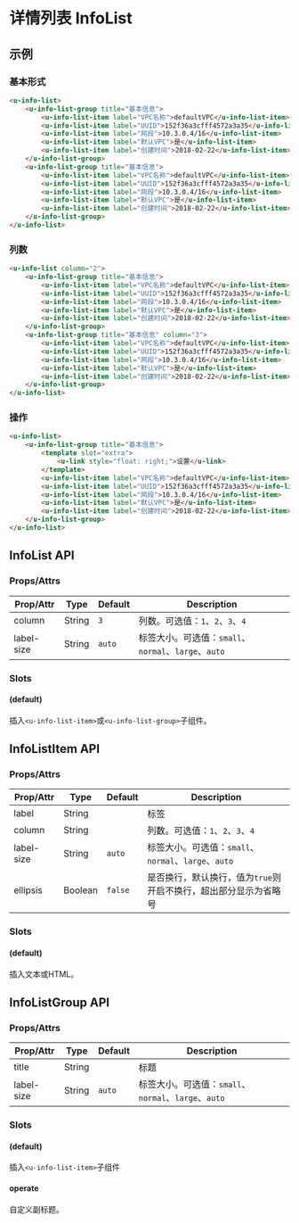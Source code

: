 # 详情列表 InfoList

## 示例
### 基本形式

``` html
<u-info-list>
    <u-info-list-group title="基本信息">
        <u-info-list-item label="VPC名称">defaultVPC</u-info-list-item>
        <u-info-list-item label="UUID">152f36a3cfff4572a3a35</u-info-list-item>
        <u-info-list-item label="网段">10.3.0.4/16</u-info-list-item>
        <u-info-list-item label="默认VPC">是</u-info-list-item>
        <u-info-list-item label="创建时间">2018-02-22</u-info-list-item>
    </u-info-list-group>
    <u-info-list-group title="基本信息">
        <u-info-list-item label="VPC名称">defaultVPC</u-info-list-item>
        <u-info-list-item label="UUID">152f36a3cfff4572a3a35</u-info-list-item>
        <u-info-list-item label="网段">10.3.0.4/16</u-info-list-item>
        <u-info-list-item label="默认VPC">是</u-info-list-item>
        <u-info-list-item label="创建时间">2018-02-22</u-info-list-item>
    </u-info-list-group>
</u-info-list>
```

### 列数

``` html
<u-info-list column="2">
    <u-info-list-group title="基本信息">
        <u-info-list-item label="VPC名称">defaultVPC</u-info-list-item>
        <u-info-list-item label="UUID">152f36a3cfff4572a3a35</u-info-list-item>
        <u-info-list-item label="网段">10.3.0.4/16</u-info-list-item>
        <u-info-list-item label="默认VPC">是</u-info-list-item>
        <u-info-list-item label="创建时间">2018-02-22</u-info-list-item>
    </u-info-list-group>
    <u-info-list-group title="基本信息" column="3">
        <u-info-list-item label="VPC名称">defaultVPC</u-info-list-item>
        <u-info-list-item label="UUID">152f36a3cfff4572a3a35</u-info-list-item>
        <u-info-list-item label="网段">10.3.0.4/16</u-info-list-item>
        <u-info-list-item label="默认VPC">是</u-info-list-item>
        <u-info-list-item label="创建时间">2018-02-22</u-info-list-item>
    </u-info-list-group>
</u-info-list>
```

### 操作

``` html
<u-info-list>
    <u-info-list-group title="基本信息">
        <template slot="extra">
            <u-link style="float: right;">设置</u-link>
        </template>
        <u-info-list-item label="VPC名称">defaultVPC</u-info-list-item>
        <u-info-list-item label="UUID">152f36a3cfff4572a3a35</u-info-list-item>
        <u-info-list-item label="网段">10.3.0.4/16</u-info-list-item>
        <u-info-list-item label="默认VPC">是</u-info-list-item>
        <u-info-list-item label="创建时间">2018-02-22</u-info-list-item>
    </u-info-list-group>
</u-info-list>
```

## InfoList API

### Props/Attrs

| Prop/Attr | Type | Default | Description |
| --------- | ---- | ------- | ----------- |
| column | String | `3` | 列数。可选值：`1`、`2`、`3`、`4` |
| label-size | String | `auto` | 标签大小。可选值：`small`、`normal`、`large`、`auto` |

### Slots

#### (default)

插入`<u-info-list-item>`或`<u-info-list-group>`子组件。

## InfoListItem API

### Props/Attrs

| Prop/Attr | Type | Default | Description |
| --------- | ---- | ------- | ----------- |
| label | String | | 标签 |
| column | String | | 列数。可选值：`1`、`2`、`3`、`4` |
| label-size | String | `auto` | 标签大小。可选值：`small`、`normal`、`large`、`auto` |
| ellipsis | Boolean | `false` | 是否换行，默认换行，值为`true`则开启不换行，超出部分显示为省略号 |

### Slots

#### (default)

插入文本或HTML。

## InfoListGroup API

### Props/Attrs

| Prop/Attr | Type | Default | Description |
| --------- | ---- | ------- | ----------- |
| title | String | | 标题 |
| label-size | String | `auto` | 标签大小。可选值：`small`、`normal`、`large`、`auto` |

### Slots

#### (default)

插入`<u-info-list-item>`子组件

#### operate

自定义副标题。
